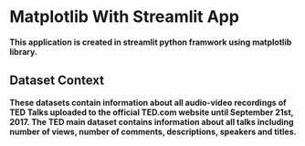 # Matplotlib With Streamlit App

**This application is created in streamlit python framwork using matplotlib library.**

## Dataset Context
**These datasets contain information about all audio-video recordings of TED Talks uploaded to the official TED.com website until September 21st, 2017. 
The TED main dataset contains information about all talks including number of views, 
number of comments, descriptions, speakers and titles.**

